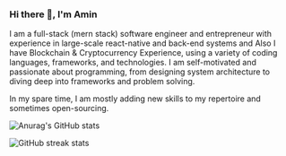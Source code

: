 ### Hi there 👋, I'm Amin

I am a full-stack (mern stack) software engineer and entrepreneur with experience in large-scale react-native and back-end systems and Also I have Blockchain & Cryptocurrency Experience, using a variety of coding languages, frameworks, and technologies. I am self-motivated and passionate about programming, from designing system architecture to diving deep into frameworks and problem solving.

In my spare time, I am mostly adding new skills to my repertoire and sometimes open-sourcing.

![Anurag's GitHub stats](https://github-readme-stats.vercel.app/api?username=amindrh91&show_icons=true)

![GitHub streak stats](https://github-readme-streak-stats.herokuapp.com/?user=amindrh91)

